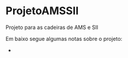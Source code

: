 # ProjetoAMSSII
Projeto para as cadeiras de AMS e SII

Em baixo segue algumas notas sobre o projeto:

-
